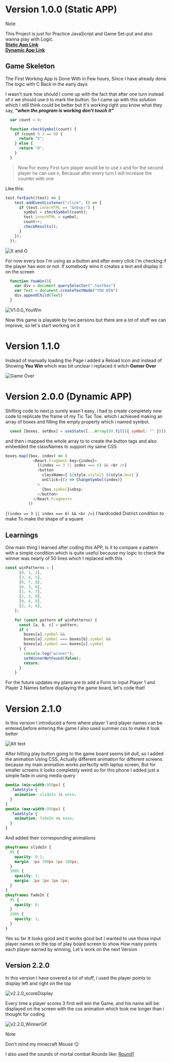 # Version 1.0.0 (Static APP)

>[!Note]
>This Project is just for Practice JavaScript and Game Set-put and also wanna play with Logic.<br>
>**[Static App Link](https://beautiful-lollipop-2f84ff.netlify.app/)**<br>
>**[Dynamic App Link](https://tic-tac-toe-one-lemon.vercel.app)**


## Game Skeleton 
The First Working App Is Done With in Few hours, Since I have already done The logic with C Back in the early days

I wasn't sure how should I come up with the fact that after one turn instead of `X` we should use `O` to mark the button. So I came up with this solution which I still think could be better but it's working right you know what they say, ***"when the program is working don't touch it"***

```js
  var count = 0;

  function checkSymbol(count) {
    if (count % 2 == 0) {
      return "X";
    } else {
      return "O";
    }
  }
```

>Now For every First turn player would be to use `X` and for the second player he can use `O`, Because after every turn I will increase the counter with one<br>

Like this:
```js
test.forEach((test) => {
    test.addEventListener("click", () => {
      if (test.innerHTML == "&nbsp;") {
        symbol = checkSymbol(count);
        test.innerHTML = symbol;
        count++;
        checkResults();
      }
    });
  });
```
![X and O](/static_App/images/V1.0.0_XandO.png)

For now every box I'm using as a button and after every click I'm checking if the player has won or not. 
If somebody wins it creates a text and display it on the screen
```js
  function YouWin(){
    var div = document.querySelector(".textbox")
    var Text = document.createTextNode("YOU WIN")
    div.appendChild(Text)
  }
```

![V1.0.0_YouWin](/static_App/images/V1.0.0_YouWin.png)

Now this game is playable by two persons but there are a lot of stuff we can improve, so let's start working on it


# Version 1.1.0

Instead of manually loading the Page i added a Reload Icon and instead of Showing **You Win** which was bit unclear i replaced it witch **Gamer Over**

![Game Over](/static_App/images/V1.1.0_GameOver.png)


# Version 2.0.0 (Dynamic APP)

Shifting code to next.js surely wasn't easy, i had to create completely new code to replicate the frame of my Tic Tac Toe.
which i achieved making an array of boxes and filling the empty property which i named symbol.

```js
  const [boxes, setBox] = useState([...Array(9).fill({ symbol: "" })]);
```

and then i mapped the whole array to to create the button tags and also embedded the classNames to support my same CSS

```js
boxes.map((box, index) => (
            <React.Fragment key={index}>
              {(index == 3 || index === 6) && <br />}
              <button
                className={`${style.style1} ${style.box}`}
                onClick={() => ChangeSymbol(index)}
              >
                {box.symbol}&nbsp;
              </button>
            </React.Fragment>
          ))
```

`{(index == 3 || index === 6) && <br />}` I hardcoded District condition to make To make the shape of a square<br>


## Learnings
One main thing I learned after coding this APP, Is it to compare a pattern with a simple condition which is quite useful because my logic to check the winner was nearly of 50 lines which I replaced with this 

```js
const winPatterns = [
      [0, 1, 2],
      [3, 4, 5],
      [6, 7, 8],
      [0, 3, 6],
      [1, 4, 7],
      [2, 5, 8],
      [0, 4, 8],
      [2, 4, 6],
    ];

    for (const pattern of winPatterns) {
      const [a, b, c] = pattern;
      if (
        boxes[a].symbol &&
        boxes[a].symbol === boxes[b].symbol &&
        boxes[a].symbol === boxes[c].symbol
      ) {
        console.log("winner");
        setWinnerNotFound(false);
        return;
      }
    }
```

For the future updates my plans are to add a Form to input Player 1 and Player 2 Names before displaying the game board, let's code that!

# Version 2.1.0

In this version I introduced a form where player 1 and player names can be entered,before entering the game I also used summer css to make it look better 

![Alt text](/dynamicapp/public//images/v.2.1.0_form.png)

After hitting play button going to the game board seems bit dull, so I added the animation Using CSS, Actually different animation for different screens because my main animation works perfectly with laptop screen, But for smaller screens it looks completely weird so for this phone I added just a simple fade in using media query

```css
@media (min-width:950px) {
  .fadeStyle {
    animation: slideIn 3s ease;
  }
}
@media (max-width:950px) {
  .fadeStyle {
    animation: fadeIn 4s ease;
  }
}
```

And added their corresponding animations
```css
@keyframes slideIn {
  0% {
    opacity: 0.1;
    margin: 1px 100px 1px 100px;
  }
  100% {
    opacity: 1;
    margin: 1px 1px 1px 1px;
  }
}
@keyframes fadeIn {
  0% {
    opacity: 0;
  }
  100% {
    opacity: 1;
  }
}
```
Yes so far It looks good and it works good but I wanted to use those input player names on the top of play board screen to show How many points each player earned by winning, Let's work on the next Version


## Version 2.2.0

In this version I have covered a lot of stuff, i used the player points to display left and right on the top

![v2.2.0_scoreDisplay](/dynamicapp/public/images/v2.2.0_scoreDisplay.png)

 Every time a player scores 3 first will win the Game, and his name will be displayed on the screen with the css animation which took me longer than i thought for coding

 ![v2.2.0_WinnerGif](/dynamicapp/public/gif/v2.2.0_WinnerGif.gif)

>[!Note]
>Don't mind my minecraft Mouse 😏

I also used the sounds of mortal combat Rounds like: 
[Round1](/dynamicapp/public/sounds/round1.mp3)
